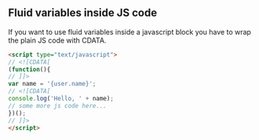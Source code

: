 ## Fluid variables inside JS code
If you want to use fluid variables inside a javascript block you have to wrap the plain JS code with CDATA.

```html
<script type="text/javascript">
// <![CDATA[
(function(){
// ]]>
var name = '{user.name}';
// <![CDATA[
console.log('Hello, ' + name);
// some more js code here...
})();
// ]]>
</script>
```

